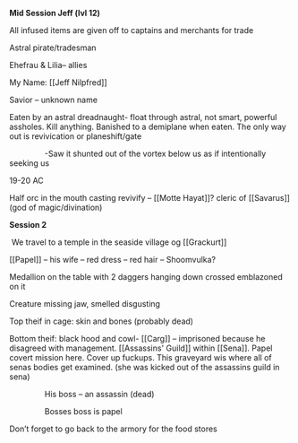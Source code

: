 **Mid Session Jeff (lvl 12)**

All infused items are given off to captains and merchants for trade

Astral pirate/tradesman

Ehefrau & Lilia– allies

My Name: [[Jeff Nilpfred]]

Savior – unknown name

Eaten by an astral dreadnaught- float through astral, not smart, powerful assholes. Kill anything. Banished to a demiplane when eaten. The only way out is revivication or planeshift/gate

                -Saw it shunted out of the vortex below us as if intentionally seeking us

19-20 AC

Half orc in the mouth casting revivify – [[Motte Hayat]]? cleric of [[Savarus]] (god of magic/divination)

**Session 2**

 We travel to a temple in the seaside village og [[Grackurt]]

[[Papel]] – his wife – red dress – red hair – Shoomvulka?

Medallion on the table with 2 daggers hanging down crossed emblazoned on it

Creature missing jaw, smelled disgusting

Top theif in cage: skin and bones (probably dead)

Bottom theif: black hood and cowl- [[Carg]] – imprisoned because he disagreed with management. [[Assassins' Guild]] within [[Sena]]. Papel covert mission here. Cover up fuckups. This graveyard wis where all of senas bodies get examined. (she was kicked out of the assassins guild in sena)

                His boss – an assassin (dead)

                Bosses boss is papel

Don’t forget to go back to the armory for the food stores